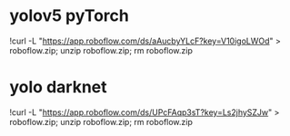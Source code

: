 # yolov5 pyTorch
!curl -L "https://app.roboflow.com/ds/aAucbyYLcF?key=V10igoLWOd" > roboflow.zip; unzip roboflow.zip; rm roboflow.zip

# yolo darknet 
!curl -L "https://app.roboflow.com/ds/UPcFAqp3sT?key=Ls2jhySZJw" > roboflow.zip; unzip roboflow.zip; rm roboflow.zip
